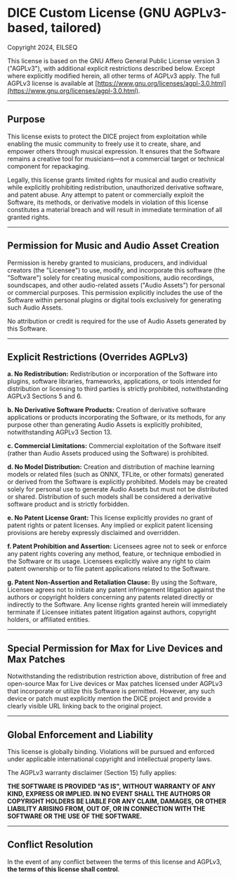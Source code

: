 # DICE Custom License (GNU AGPLv3-based, tailored)

Copyright 2024, EILSEQ

This license is based on the GNU Affero General Public License version 3 ("AGPLv3"), with additional explicit restrictions described below. Except where explicitly modified herein, all other terms of AGPLv3 apply. The full AGPLv3 license is available at [https://www.gnu.org/licenses/agpl-3.0.html](https://www.gnu.org/licenses/agpl-3.0.html).

---

## Purpose

This license exists to protect the DICE project from exploitation while enabling the music community to freely use it to create, share, and empower others through musical expression. It ensures that the Software remains a creative tool for musicians—not a commercial target or technical component for repackaging.

Legally, this license grants limited rights for musical and audio creativity while explicitly prohibiting redistribution, unauthorized derivative software, and patent abuse. Any attempt to patent or commercially exploit the Software, its methods, or derivative models in violation of this license constitutes a material breach and will result in immediate termination of all granted rights.

---

## Permission for Music and Audio Asset Creation

Permission is hereby granted to musicians, producers, and individual creators (the "Licensee") to use, modify, and incorporate this software (the "Software") solely for creating musical compositions, audio recordings, soundscapes, and other audio-related assets ("Audio Assets") for personal or commercial purposes. This permission explicitly includes the use of the Software within personal plugins or digital tools exclusively for generating such Audio Assets.

No attribution or credit is required for the use of Audio Assets generated by this Software.

---

## Explicit Restrictions (Overrides AGPLv3)

**a. No Redistribution:**
Redistribution or incorporation of the Software into plugins, software libraries, frameworks, applications, or tools intended for distribution or licensing to third parties is strictly prohibited, notwithstanding AGPLv3 Sections 5 and 6.

**b. No Derivative Software Products:**
Creation of derivative software applications or products incorporating the Software, or its methods, for any purpose other than generating Audio Assets is explicitly prohibited, notwithstanding AGPLv3 Section 13.

**c. Commercial Limitations:**
Commercial exploitation of the Software itself (rather than Audio Assets produced using the Software) is prohibited.

**d. No Model Distribution:**
Creation and distribution of machine learning models or related files (such as ONNX, TFLite, or other formats) generated or derived from the Software is explicitly prohibited. Models may be created solely for personal use to generate Audio Assets but must not be distributed or shared. Distribution of such models shall be considered a derivative software product and is strictly forbidden.

**e. No Patent License Grant:**
This license explicitly provides no grant of patent rights or patent licenses. Any implied or explicit patent licensing provisions are hereby expressly disclaimed and overridden.

**f. Patent Prohibition and Assertion:**
Licensees agree not to seek or enforce any patent rights covering any method, feature, or technique embodied in the Software or its usage. Licensees explicitly waive any right to claim patent ownership or to file patent applications related to the Software.

**g. Patent Non-Assertion and Retaliation Clause:**
By using the Software, Licensee agrees not to initiate any patent infringement litigation against the authors or copyright holders concerning any patents related directly or indirectly to the Software. Any license rights granted herein will immediately terminate if Licensee initiates patent litigation against authors, copyright holders, or affiliated entities.

---

## Special Permission for Max for Live Devices and Max Patches

Notwithstanding the redistribution restriction above, distribution of free and open-source Max for Live devices or Max patches licensed under AGPLv3 that incorporate or utilize this Software is permitted. However, any such device or patch must explicitly mention the DICE project and provide a clearly visible URL linking back to the original project.

---

## Global Enforcement and Liability

This license is globally binding. Violations will be pursued and enforced under applicable international copyright and intellectual property laws.

The AGPLv3 warranty disclaimer (Section 15) fully applies:

**THE SOFTWARE IS PROVIDED "AS IS", WITHOUT WARRANTY OF ANY KIND, EXPRESS OR IMPLIED. IN NO EVENT SHALL THE AUTHORS OR COPYRIGHT HOLDERS BE LIABLE FOR ANY CLAIM, DAMAGES, OR OTHER LIABILITY ARISING FROM, OUT OF, OR IN CONNECTION WITH THE SOFTWARE OR THE USE OF THE SOFTWARE.**

---

## Conflict Resolution

In the event of any conflict between the terms of this license and AGPLv3, **the terms of this license shall control**.
